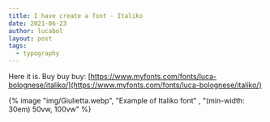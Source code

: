 ```yaml
---
title: I have create a font - Italiko
date: 2021-06-23
author: lucabol
layout: post
tags:
  - typography
---
```

Here it is. Buy buy buy: [https://www.myfonts.com/fonts/luca-bolognese/italiko/](https://www.myfonts.com/fonts/luca-bolognese/italiko/)

{% image "img/Giulietta.webp", "Example of Italiko font" , "(min-width: 30em) 50vw, 100vw" %}
